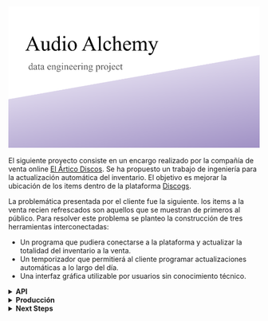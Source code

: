 ![portada](https://github.com/jvr0/AudioAlchemy/blob/main/img/portada.png)

El siguiente proyecto consiste en un encargo realizado por la compañía de venta online [El Ártico Discos](https://www.discogs.com/es/seller/elarticodiscos/profile "El Ártico Discos"). Se ha propuesto un trabajo de ingeniería para la actualización automática del inventario. El objetivo es mejorar la ubicación de los items dentro de la plataforma [Discogs](https://www.discogs.com/es/ "Discogs").

La problemática presentada por el cliente fue la siguiente. los items a la venta recien refrescados son aquellos que se muestran de primeros al público. Para resolver este problema se planteo la construcción de tres herramientas interconectadas: 
- Un programa que pudiera conectarse a la plataforma y actualizar la totalidad del inventario a la venta.
- Un temporizador que permitierá al cliente programar actualizaciones automáticas a lo largo del día.
- Una interfaz gráfica utilizable por usuarios sin conocimiento técnico.

<details>
<summary><strong>API</strong></summary>
<br>

##### Validación app <a name="validacion"></a>

El primer paso para la utilización de la api es la creación de una app en la: [web developer Discogs](https://www.discogs.com/es/settings/developers "web developer Discogs"). A continuación será necesario validar esta APP. Para mayor información de cómo validar la app ver el notebook [authorization](https://github.com/jvr0/AudioAlchemy/blob/main/notebooks/authorization.ipynb "authorization.ipynb"). Si fuera necesaria más documentación sobre esta API se puede encontrar en el siguiente [enlace](https://www.discogs.com/developers/# "enlace"). A continuación la estructura de la variable auth:

<details>
<summary>Estructura de Auth</summary>
<br>

```python
oauth = OAuth1(
        key],
        client_secret=secret],
        resource_owner_key=access_oauth_token,
        resource_owner_secret=access_oauth_token_secret,
        verifier=oauth_verifier
        )
```
</details>

##### Endpoints <a name="endpoints"></a>
Los endpoints utilizados para este proyecto son aquellos relacionados con el manejo y actualización del inventario. A continuación los ejemplos de uso. Para más información sobre el uso de los endpoints: [SRC](https://github.com/jvr0/AudioAlchemy/blob/main/src/support_API.py "SRC")

<details>
<summary>descarga_inventario</summary>
<br>

```python
def descarga_inventario(): # función que llama a la API, obtiene una url, descarga el contenido y lo transforma en un csv

    # Obtención del url del último inventario
    url = 'https://api.discogs.com/inventory/export'

    res = req.get(url, auth=oauth)

    url_inv= res.json()['items'][-1]['download_url']
    fecha = res.json()['items'][-1]['created_ts']

    # descarga del ZIP
    res = req.get(url_inv, auth=oauth)

    # escritura del archivo
    if res.status_code == 200:
        zip_file = zipfile.ZipFile(io.BytesIO(res.content))

        # guardamos nombre del archivo dentro del ZIP
        csv_file = zip_file.namelist()[0]

        csv_data = zip_file.read(csv_file).decode('utf-8')

        # guardamos el archivo csv
        with open('data/inventario.csv', 'w', encoding='utf-8') as f:
            f.write(csv_data)
        print(f"CSV updated as: 'inventario.csv' created on: {fecha}")
    else:
        print('Something is wrong', res.status_code)
```
</details>

<details>
<summary>descarga_streamlit</summary>
<br>

```python
def descarga_streamlit(): # función que llama a la API, obtiene una url, descarga el contenido en streamlit

    # Obtención del url del último inventario
    url = 'https://api.discogs.com/inventory/export'

    res = req.get(url, auth=oauth)

    url_inv= res.json()['items'][0]['download_url']

    # descarga del ZIP
    res = req.get(url_inv, auth=oauth)

    # escritura
    if res.status_code == 200:
        zip_file = zipfile.ZipFile(io.BytesIO(res.content))

        # Guardamos el nombre del archivo CSV dentro del ZIP
        csv_file = zip_file.namelist()[0]

        # Extraemos el contenido del archivo CSV
        content = zip_file.read(csv_file).decode('utf-8')

        return content
    else:
        return None
```
</details>

<details>
<summary>modificacion_precio_resta</summary>
<br>

```python
def modificacion_precio_resta(paquete): # función para crear csv de subida

    df = pd.read_csv('data/inventario.csv') # importamos csv

    upload = df[df.status == 'For Sale'] # solo items a la venta

    upload = upload.sample(n=paquete) # se seleccionan dos items aleatorios del inventario

    upload = upload[['listing_id','release_id', 'price']] # dejamos solo las columnas que interesan
    
    upload.price = upload.price - 0.01 # realizamos una pequeña modificación

    upload.price.round(2)

    upload.to_csv('data/upload.csv', sep=',', index=False) # exportamos

    if os.path.exists('data/upload.csv'):
        return ("File was successfully saved", "\n" ,upload[['listing_id','release_id', 'price']])
    else:
        return ('something went wrong saving the file')
```
</details>

<details>
<summary>lanzamiento_precio_resta</summary>
<br>

```python
def lanzamiento_precio_resta (paquete):
    modificacion_precio_resta(paquete)

    url = 'https://api.discogs.com/inventory/upload/change' # url para actualización

    csv_file_path = 'data/upload.csv' # camino hacía los datos

    files = {'upload': ('upload.csv', open(csv_file_path, 'rb'), 'text/csv')} # apertura para lanzamiento

    res = req.post(url, auth=oauth, files=files) # envió a la API

    if res.status_code == 200:
        return ('!!Actualización exitosa¡¡ Tienes otras ', res.headers['X-Discogs-Ratelimit-Remaining'], 'llamadas.')
    else:
        return ('Something is wrong', res.status_code)
```
</details>

<details>
<summary>lanzamiento_programado</summary>
<br>

```python
def lanzamiento_programado(paquete):

    nuevo_inventario() # llamada para pedir un nuevo inventario

    time.sleep(10)

    descarga_inventario() # llamada para descargar el nuevo inventario

    time.sleep(5)

    elegir = random.randint(1,2) # selección aleatoria del tipo de lanzamiento
    if elegir == 1:
        lanzamiento_precio_resta(paquete) # lanzamiento de resta .01
    else:
        lanzamiento_precio_aumento(paquete) # lanzamiento de suma .01

    print(elegir) # índica que tipo de lanzamiento se ha llevado a cabo
    
    return '¡Actualización correctamente programada!'
```
</details>

##### Formato de Archivos <a name="archivos"></a>
A la hora de la recepción y envío de archivos en la API se debe tener en cuenta lo siguiente:

<details>
<summary>Consideraciones sobre archivos</summary>
<br>

1. El archivo recibido en el endpoint ```url = 'https://api.discogs.com/inventory/export'``` será un ZIP, por lo que es necesaria la librería ```zipfile``` para poder descomprimirlo y abrirlo.
2. El archivo enviado para actualizar archivos al endpoint ```url = 'https://api.discogs.com/inventory/upload/change'``` debe ser un csv que previamente haya sido abierto en nuestro código.
3. El archivo csv enviado requería que se siguierá estrictamente el siguiente formato\n```listing_id,release_id,price``` siendo price la columna que se desea modificar entre las opciones que se pueden encontrar en la documentación de la propia API.
</details>
</details>


<details>
<summary><strong>Producción</strong></summary>
<br>

#### 2. Puesta en producción <a name="produccion"></a>

Para la puesta en producción de este proyecto se ha optado por seguir dos caminos. El primero, el deploy nativo que podemos encontrar en todas las web creadas con [Streamlit](https://streamlit.io "Streamlit"). Y, el segundo, la puesta en producción ofrecida por AWS utilizando su capa gratuita para el producto [Amazon EC2 (Elastic Compute Cloud)](https://aws.amazon.com/es/ec2/ "Amazon EC2 (Elastic Compute Cloud)")

##### Streamlit <a name="streamlit"></a>

Nuestro primer proceso en la puesta en producción se ha llevado a cabo utilizando la propia funcionalidad de streamlit para este proceso. Nuestro objetivo era poder enviarle a nuestro cliente una url funcional donde el pudierá iniciar el programa desde su máquina. Para complir con esta propuesta se han hecho leves modificaciones en el código que permitan la funcionalidad online del programa. Algunas de estas moficiaciones han sido: cambio de rutas o leves cambios en la configuración de las funciones.

###### Seguridad y Secretos
Debido al carácter privado de este proyecto se ha buscado la implementación de dos tipos de seguridad. En primer lugar se ha utilizado, en la creación del streamlit, el uso de una contraseña para permitir al usuario el acceso a la información y funcionalidad. Y, en segundo lugar, se ha utilizado el apartado de secretos ofrecido por streamlit para el almacenamiento de los tokens necesarios por la API.
###### Ejecutable
Por último se ha utilizado la herramienta nativefier para la creación de un ejecutable fácilmente transferible. Se ha añadido el logotipo del proyecto y se han creado versiones tanto para Mac como para Windows.

##### AWS <a name="AWS"></a>
</details>



<details>
<summary><strong>Next Steps</strong></summary>
<br>

Aquí los Next Steps
</details>